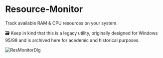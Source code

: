# Resource-Monitor
Track available RAM & CPU resources on your system.

🗃️ Keep in kind that this is a legacy utility, originally designed for Windows 95/98 and is archived here for acedemic and historical purposes.

![ResMonitorDlg](https://github.com/user-attachments/assets/f5e6674e-0deb-4c77-9c53-5750931073f5)
